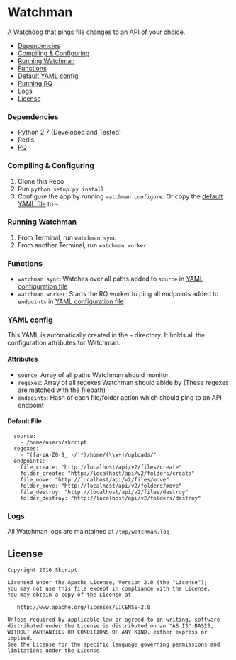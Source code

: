 # Watchman
A Watchdog that pings file changes to an API of your choice.

* [Dependencies](#dependencies)
* [Compiling & Configuring](#compiling--configuring)
* [Running Watchman](#running-watchman)
* [Functions](#functions)
* [Default YAML config](#yaml-config)
* [Running RQ](#running-rq)
* [Logs](#logs)
* [License](#license)

### Dependencies
* Python 2.7 (Developed and Tested)
* Redis
* [RQ](http://python-rq.org)

### Compiling & Configuring
1. Clone this Repo
2. Run `python setup.py install`
3. Configure the app by running `watchman configure`. Or copy the [default YAML file](#yaml-config) to `~`.

### Running Watchman
1. From Terminal, run `watchman sync`
2. From another Terminal, run `watchman worker`

### Functions
* `watchman sync`: Watches over all paths added to `source` in [YAML configuration file](#yaml-config)
* `watchman worker`: Starts the RQ worker to ping all endpoints added to `endpoints` in [YAML configuration file](#yaml-config)

### YAML config
This YAML is automatically created in the `~` directory. It holds all the configuration attributes for Watchman.

#### Attributes
* `source`: Array of all paths Watchman should monitor
* `regexes`: Array of all regexes Watchman should abide by (These regexes are matched with the filepath)
* `endpoints`: Hash of each file/folder action which should ping to an API endpoint

#### Default File
```
  source:
    - /home/users/skcript
  regexes:
    - "([a-zA-Z0-9_ -/]*)/home/(\\w+)/uploads/"
  endpoints:
    file_create: "http://localhost/api/v2/files/create"
    folder_create: "http://localhost/api/v2/folders/create"
    file_move: "http://localhost/api/v2/files/move"
    folder_move: "http://localhost/api/v2/folders/move"
    file_destroy: "http://localhost/api/v2/files/destroy"
    folder_destroy: "http://localhost/api/v2/folders/destroy"
```

### Logs
All Watchman logs are maintained at `/tmp/watchman.log`

License
--------

    Copyright 2016 Skcript.

    Licensed under the Apache License, Version 2.0 (the "License");
    you may not use this file except in compliance with the License.
    You may obtain a copy of the License at

       http://www.apache.org/licenses/LICENSE-2.0

    Unless required by applicable law or agreed to in writing, software
    distributed under the License is distributed on an "AS IS" BASIS,
    WITHOUT WARRANTIES OR CONDITIONS OF ANY KIND, either express or implied.
    See the License for the specific language governing permissions and
    limitations under the License.

